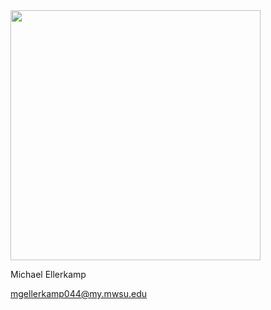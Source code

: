 <img src="https://lh3.googleusercontent.com/it_4tATswq633pKcSBYAOjZ3HrmKs_Gh01xf9cjGQbmQq4q5LCGEUp0JMkBtEPLZI7XmXJclwAq9stc=w1886-h823" width="400">

Michael Ellerkamp<br>

mgellerkamp044@my.mwsu.edu
